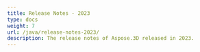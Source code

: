 ```yaml
---
title: Release Notes - 2023
type: docs
weight: 7
url: /java/release-notes-2023/
description: The release notes of Aspose.3D released in 2023.
---
```



